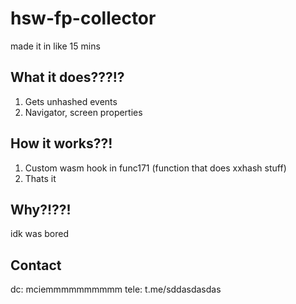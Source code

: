 # hsw-fp-collector
made it in like 15 mins

## What it does???!?
1. Gets unhashed events
2. Navigator, screen properties

## How it works??!
1. Custom wasm hook in func171 (function that does xxhash stuff)
2. Thats it

## Why?!??!
idk was bored

## Contact
dc: mciemmmmmmmmmm
tele: t.me/sddasdasdas
